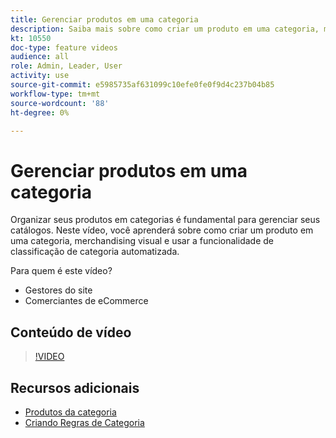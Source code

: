 ```yaml
---
title: Gerenciar produtos em uma categoria
description: Saiba mais sobre como criar um produto em uma categoria, merchandising visual e usar a funcionalidade de classificação de categoria automatizada.
kt: 10550
doc-type: feature videos
audience: all
role: Admin, Leader, User
activity: use
source-git-commit: e5985735af631099c10efe0fe0f9d4c237b04b85
workflow-type: tm+mt
source-wordcount: '88'
ht-degree: 0%

---
```


# Gerenciar produtos em uma categoria

Organizar seus produtos em categorias é fundamental para gerenciar seus catálogos. Neste vídeo, você aprenderá sobre como criar um produto em uma categoria, merchandising visual e usar a funcionalidade de classificação de categoria automatizada.

Para quem é este vídeo?

- Gestores do site
- Comerciantes de eCommerce

## Conteúdo de vídeo

>[!VIDEO](https://video.tv.adobe.com/v/343747?quality=12&learn=on)

## Recursos adicionais

- [Produtos da categoria](https://docs.magento.com/user-guide/catalog/categories-category-products.html)
- [Criando Regras de Categoria](https://docs.magento.com/user-guide/catalog/category-product-rules.html)